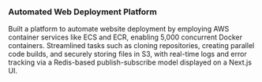 ### Automated Web Deployment Platform
Built a platform to automate website deployment by employing AWS container services like ECS and ECR, enabling 5,000 concurrent Docker containers.
Streamlined tasks such as cloning repositories, creating parallel code builds, and securely storing files in S3, with real-time logs and error tracking via a Redis-based publish-subscribe model displayed on a Next.js UI.
